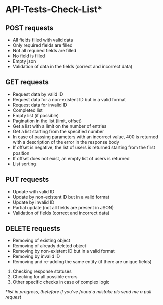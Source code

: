 # API-Tests-Check-List*

## POST requests
* All fields filled with valid data
* Only required fields are filled
* Not all required fields are filled
* No field is filled
* Empty json
* Validation of data in the fields (correct and incorrect data)

## GET requests
* Request data by valid ID
* Request data for a non-existent ID but in a valid format
* Request data for invalid ID
* Completed list
* Empty list (if possible)
* Pagination in the list (limit, offset)
* Get a list with a limit on the number of entries
* Get a list starting from the specified number
* In case of passing parameters with an incorrect value, 400 is returned with a description of the error in the response body
* If offset is negative, the list of users is returned starting from the first position
* If offset does not exist, an empty list of users is returned
* List sorting

## PUT requests
* Update with valid ID
* Update by non-existent ID but in a valid format
* Update by invalid ID
* Partial update (not all fields are present in JSON)
* Validation of fields (correct and incorrect data)

## DELETE requests
* Removing of existing object
* Removing of already deleted object
* Removing by non-existent ID but in a valid format
* Removing by invalid ID
* Removing and re-adding the same entity (if there are unique fields)

1. Checking response statuses
2. Checking for all possible errors
3. Other specific checks in case of complex logic

**list in progress, thetefore if you've found a mistake pls send me a pull request*
